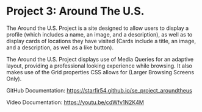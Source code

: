 # Project 3: Around The U.S.

The Around the U.S. Project is a site designed to allow users to display a profile (which includes a name, an image, and a description), as well as to display cards of locations they have visited (Cards include a title, an image, and a description, as well as a like button).

The Around the U.S. Project displays use of Media Queries for an adaptive layout, providing a professional looking experience while browsing. It also makes use of the Grid properties CSS allows for (Larger Browsing Screens Only).

GitHub Documentation: https://starfir54.github.io/se_project_aroundtheus

Video Documentation: https://youtu.be/cdWfv1N2K4M
